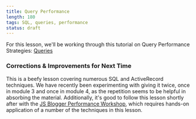 ```yaml
---
title: Query Performance
length: 180
tags: SQL, queries, performance
status: draft
---
```


For this lesson, we'll be working through this tutorial on Query Performance Strategies: [Queries][gt]

[gt]: http://tutorials.jumpstartlab.com/topics/performance/queries.html

### Corrections & Improvements for Next Time

This is a beefy lesson covering numerous SQL and ActiveRecord techniques. We have recently been experimenting with giving it twice, once in module 3 and once in module 4, as the repetition seems to be helpful in absorbing the material. Additionally, it's good to follow this lesson shortly after with the [JS Blogger Performance Workshop](https://github.com/turingschool/lesson_plans/blob/master/ruby_04-apis_and_scalability/blogger_performance_workshop.markdown), which requires hands-on application of a number of the techniques in this lesson.
